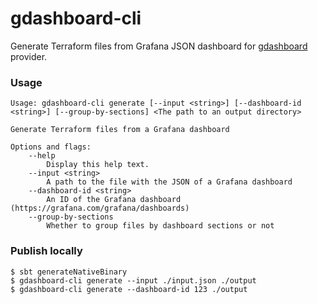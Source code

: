 # gdashboard-cli

Generate Terraform files from Grafana JSON dashboard for [gdashboard](https://registry.terraform.io/providers/iRevive/gdashboard/latest/docs) provider.

### Usage

```
Usage: gdashboard-cli generate [--input <string>] [--dashboard-id <string>] [--group-by-sections] <The path to an output directory>

Generate Terraform files from a Grafana dashboard

Options and flags:
    --help
        Display this help text.
    --input <string>
        A path to the file with the JSON of a Grafana dashboard
    --dashboard-id <string>
        An ID of the Grafana dashboard (https://grafana.com/grafana/dashboards)
    --group-by-sections
        Whether to group files by dashboard sections or not
```


### Publish locally

```shell
$ sbt generateNativeBinary
$ gdashboard-cli generate --input ./input.json ./output
$ gdashboard-cli generate --dashboard-id 123 ./output
```

